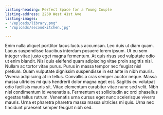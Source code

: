 ```yaml
---
listing-heading: Perfect Space for a Young Couple
listing-address: 2250 West 41st Ave
listing-images:
- "/uploads/library.png"
- "/uploads/secondkitchen.jpg"

---
```

Enim nulla aliquet porttitor lacus luctus accumsan. Leo duis ut diam quam. Lacus suspendisse faucibus interdum posuere lorem ipsum. Ut eu sem integer vitae justo eget magna fermentum. At quis risus sed vulputate odio ut enim blandit. Nisi quis eleifend quam adipiscing vitae proin sagittis nisl. Nullam ac tortor vitae purus. Purus in massa tempor nec feugiat nisl pretium. Quam vulputate dignissim suspendisse in est ante in nibh mauris. Viverra adipiscing at in tellus. Convallis a cras semper auctor neque. Massa massa ultricies mi quis hendrerit dolor magna eget est. Sagittis eu volutpat odio facilisis mauris sit. Vitae elementum curabitur vitae nunc sed velit. Nibh nisl condimentum id venenatis a. Fermentum et sollicitudin ac orci phasellus egestas tellus rutrum. Venenatis urna cursus eget nunc scelerisque viverra mauris. Urna et pharetra pharetra massa massa ultricies mi quis. Urna nec tincidunt praesent semper feugiat nibh sed.